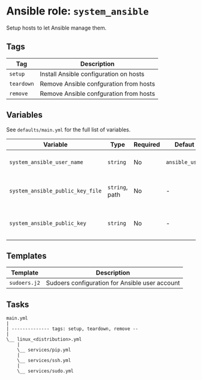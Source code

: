 # Ansible role: `system_ansible`

Setup hosts to let Ansible manage them.

## Tags

| Tag        | Description                            |
|------------|----------------------------------------|
| `setup`    | Install Ansible configuration on hosts |
| `teardown` | Remove Ansible confguration from hosts |
| `remove`   | Remove Ansible confguration from hosts |

## Variables

See `defaults/main.yml` for the full list of variables.

| Variable                         | Type           | Required | Defaut         | Description                            |
|----------------------------------|----------------|----------|----------------|----------------------------------------|
| `system_ansible_user_name`       | `string`       | No       | `ansible_user` | Ansible user account                   |
| `system_ansible_public_key_file` | `string`, path | No       | -              | Ansible account public key file (path) |
| `system_ansible_public_key`      | `string`       | No       | -              | Ansible account public key content     |

## Templates

| Template     | Description                                    |
|--------------|------------------------------------------------|
| `sudoers.j2` | Sudoers configuration for Ansible user account |

## Tasks

```text
main.yml
|
| -------------- tags: setup, teardown, remove --
|
\__ linux_<distribution>.yml
    |
    \__ services/pip.yml
    |
    \__ services/ssh.yml
    |
    \__ services/sudo.yml
```
